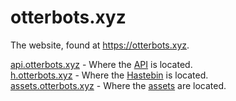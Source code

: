 # otterbots.xyz
The website, found at https://otterbots.xyz.

[api.otterbots.xyz](https://api.otterbots.xyz) - Where the [API](https://github.com/Otter-Bots/api) is located.\
[h.otterbots.xyz](https://h.otterbots.xyz) - Where the [Hastebin](https://github.com/Otter-Bots/hastebin) is located.\
[assets.otterbots.xyz](https://assets.otterbots.xyz) - Where the [assets](https://github.com/Otter-Bots/assets) are located.
